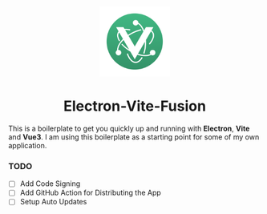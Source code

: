 <p align="center">
  <img src="assets/logo.png" alt="Logo Electron-Vite-Fusion Repository" width="140">
</p>

<h1 align="center">Electron-Vite-Fusion</h1>

This is a boilerplate to get you quickly up and running with **Electron**, **Vite** and **Vue3**. I am using this boilerplate as a starting point for some of my own application.

### TODO

- [ ] Add Code Signing
- [ ] Add GitHub Action for Distributing the App
- [ ] Setup Auto Updates
